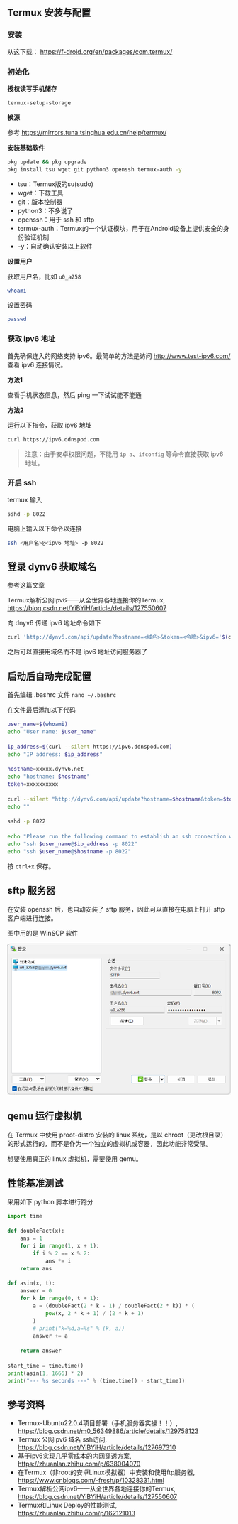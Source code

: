 <!-- #! https://zhuanlan.zhihu.com/p/665711668
# 基于 Termux 和 ipv6 把手机打造成公网服务器


 -->

## Termux 安装与配置

### 安装

从这下载： <https://f-droid.org/en/packages/com.termux/>

### 初始化

**授权读写手机储存**

```bash
termux-setup-storage
```

**换源**

参考 <https://mirrors.tuna.tsinghua.edu.cn/help/termux/>

**安装基础软件**

```bash
pkg update && pkg upgrade
pkg install tsu wget git python3 openssh termux-auth -y
```

- tsu：Termux版的su(sudo)
- wget：下载工具
- git：版本控制器
- python3：不多说了
- openssh：用于 ssh 和 sftp
- termux-auth：Termux的一个认证模块，用于在Android设备上提供安全的身份验证机制
- -y：自动确认安装以上软件

**设置用户**

获取用户名，比如 `u0_a258`

```bash
whoami
```

设置密码

```bash
passwd
```

### 获取 ipv6 地址

首先确保连入的网络支持 ipv6。最简单的方法是访问 <http://www.test-ipv6.com/> 查看 ipv6 连接情况。

**方法1**

查看手机状态信息，然后 ping 一下试试能不能通

**方法2**

运行以下指令，获取 ipv6 地址

```bash
curl https://ipv6.ddnspod.com
```

> 注意：由于安卓权限问题，不能用 `ip a`、`ifconfig` 等命令直接获取 ipv6 地址。

### 开启 ssh

termux 输入

```bash
sshd -p 8022
```

电脑上输入以下命令以连接

```bash
ssh <用户名>@<ipv6 地址> -p 8022
```

## 登录 dynv6 获取域名

参考这篇文章

Termux解析公网ipv6——从全世界各地连接你的Termux, <https://blog.csdn.net/YiBYiH/article/details/127550607>

向 dnyv6 传递 ipv6 地址命令如下

```bash
curl 'http://dynv6.com/api/update?hostname=<域名>&token=<令牌>&ipv6='$(curl --silent https://ipv6.ddnspod.com)
```

之后可以直接用域名而不是 ipv6 地址访问服务器了

## 启动后自动完成配置

首先编辑 .bashrc 文件 `nano ~/.bashrc`

在文件最后添加以下代码

```bash
user_name=$(whoami)
echo "User name: $user_name"

ip_address=$(curl --silent https://ipv6.ddnspod.com)
echo "IP address: $ip_address"

hostname=xxxxx.dynv6.net
echo "hostname: $hostname"
token=xxxxxxxxxx

curl --silent "http://dynv6.com/api/update?hostname=$hostname&token=$token&ipv6=$ip_address"
echo ""

sshd -p 8022

echo "Please run the following command to establish an ssh connection with Termux:"
echo "ssh $user_name@$ip_address -p 8022"
echo "ssh $user_name@$hostname -p 8022"
```

按 `ctrl+x` 保存。

## sftp 服务器

在安装 openssh 后，也自动安装了 sftp 服务，因此可以直接在电脑上打开 sftp 客户端进行连接。

图中用的是 WinSCP 软件

![](PasteImage/2023-11-08-14-34-52.png)


## qemu 运行虚拟机

在 Termux 中使用 proot-distro 安装的 linux 系统，是以 chroot（更改根目录）的形式运行的，而不是作为一个独立的虚拟机或容器，因此功能非常受限。

想要使用真正的 linux 虚拟机，需要使用 qemu。

## 性能基准测试

<!-- ```bash
wget https://github.com/kdlucas/byte-unixbench/archive/v5.1.3.tar.gz
tar -zxvf v5.1.3.tar.gz
cd byte-unixbench-5.1.3/UnixBench
make
./Run
``` -->

采用如下 python 脚本进行跑分

```python
import time

def doubleFact(x):
    ans = 1
    for i in range(1, x + 1):
        if i % 2 == x % 2:
            ans *= i
    return ans

def asin(x, t):
    answer = 0
    for k in range(0, t + 1):
        a = (doubleFact(2 * k - 1) / doubleFact(2 * k)) * (
            pow(x, 2 * k + 1) / (2 * k + 1)
        )
        # print("k=%d,a=%s" % (k, a))
        answer += a

    return answer

start_time = time.time()
print(asin(1, 1666) * 2)
print("--- %s seconds ---" % (time.time() - start_time))
```

## 参考资料

- Termux-Ubuntu22.0.4项目部署（手机服务器实操！！）, <https://blog.csdn.net/m0_56349886/article/details/129758123>
- Termux 公网ipv6 域名 ssh访问, <https://blog.csdn.net/YiBYiH/article/details/127697310>
- 基于ipv6实现几乎零成本的内网穿透方案, <https://zhuanlan.zhihu.com/p/638004070>
- 在Termux（非root的安卓Linux模拟器）中安装和使用ftp服务器, <https://www.cnblogs.com/-fresh/p/10328331.html>
- Termux解析公网ipv6——从全世界各地连接你的Termux, <https://blog.csdn.net/YiBYiH/article/details/127550607>
- Termux和Linux Deploy的性能测试, <https://zhuanlan.zhihu.com/p/162121013>
